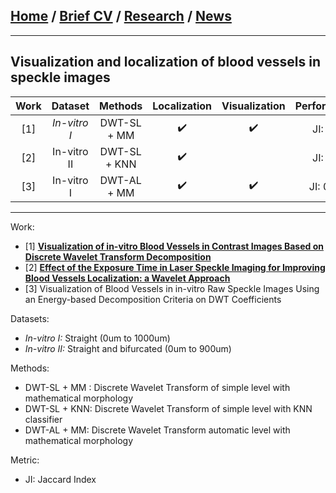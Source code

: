 
## [Home](/index) / [Brief CV](/brief_cv) / [Research](/research) / [News](/news)
___

## Visualization and localization of blood vessels in speckle images


| Work |   Dataset   |    Methods   | Localization | Visualization | Performance |
|:----:|:-----------:|:------------:|:------------:|:-------------:|:-----------:|
|  [1] |  *In-vitro I* |  DWT-SL + MM |       ✔️      |       ✔️       |   JI: 0.8   |
|  [2] | In-vitro II | DWT-SL + KNN |       ✔️      |               |   JI: 0.9   |
|  [3] |  In-vitro I |  DWT-AL + MM |       ✔️      |       ✔️       |   JI: 0.10  |

___


Work:

* [1] [**Visualization of in-vitro Blood Vessels in Contrast Images Based on Discrete Wavelet Transform Decomposition**](https://ieeexplore.ieee.org/document/8827144)
* [2] [**Effect of the Exposure Time in Laser Speckle Imaging for Improving Blood Vessels Localization: a Wavelet Approach**](https://ieeexplore.ieee.org/document/9129242/)
* [3] Visualization of Blood Vessels in in-vitro Raw Speckle Images Using an Energy-based Decomposition Criteria on DWT Coefficients

Datasets:

*  *In-vitro I:* Straight (0um to 1000um)
*  *In-vitro II:* Straight and bifurcated (0um to 900um)

Methods: 

* DWT-SL + MM : Discrete Wavelet Transform of simple level with mathematical morphology 
* DWT-SL + KNN: Discrete Wavelet Transform of simple level with KNN classifier
* DWT-AL + MM: Discrete Wavelet Transform automatic level with mathematical morphology 


Metric:

* JI: Jaccard Index




